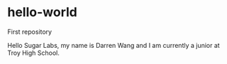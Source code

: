# hello-world
First repository

Hello Sugar Labs, my name is Darren Wang and I am currently a junior at Troy High School.
